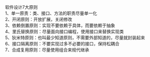 软件设计7大原则  
1、单一原责：类、接口、方法的职责尽量单一化  
2、开闭原则：开放扩展，关闭修改  
3、依赖倒置原则：实现不要依赖于具体，而要依赖于抽象  
4、里氏替换原则：尽量面向接口编程，使用接口来替换实现类  
5、狄米特原则：也叫最少知道原则，不需要外部知道的，尽量就封装起来  
6、接口隔离原则：不要实现过多不必要的接口，保持松耦合  
7、合成复用原则：尽量使用组合来规代继承  